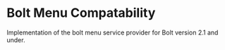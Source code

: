 Bolt Menu Compatability
=======================

Implementation of the bolt menu service provider for Bolt version 2.1 and under.

